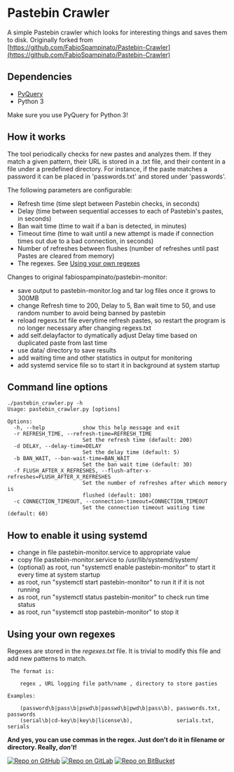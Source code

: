 # Pastebin Crawler
A simple Pastebin crawler which looks for interesting things and saves them to disk. Originally forked  from [https://github.com/FabioSpampinato/Pastebin-Crawler](https://github.com/FabioSpampinato/Pastebin-Crawler)

## Dependencies
* [PyQuery](https://pythonhosted.org/pyquery/)
* Python 3

Make sure you use PyQuery for Python 3!

## How it works
The tool periodically checks for new pastes and analyzes them. If they match a given pattern, their URL is stored in a .txt file, and their content in a file under a predefined directory. For instance, if the paste matches a password it can be placed in 'passwords.txt' and stored under 'passwords'.
 
 The following parameters are configurable:
 
 * Refresh time (time slept between Pastebin checks, in seconds)
 * Delay (time between sequential accesses to each of Pastebin's pastes, in seconds)
 * Ban wait time (time to wait if a ban is detected, in minutes)
 * Timeout time (time to wait until a new attempt is made if connection times out due to a bad connection, in seconds)
 * Number of refreshes between flushes (number of refreshes until past Pastes are cleared from memory)
 * The regexes. See [Using your own regexes](#user-content-using-your-own-regexes)

 Changes to original fabiospampinato/pastebin-monitor:
 * save output to pastebin-monitor.log and tar log files once it grows to 300MB
 * change Refresh time to 200, Delay to 5, Ban wait time to 50, and use random number to avoid being banned by pastebin
 * reload regexs.txt file everytime refresh pastes, so restart the program is no longer necessary after changing regexs.txt
 * add self.delayfactor to dymatically adjust Delay time based on duplicated paste from last time
 * use data/ directory to save results
 * add waiting time and other statistics in output for monitoring
 * add systemd service file so to start it in background at system startup 
 
## Command line options

```
./pastebin_crawler.py -h
Usage: pastebin_crawler.py [options]

Options:
  -h, --help            show this help message and exit
  -r REFRESH_TIME, --refresh-time=REFRESH_TIME
                        Set the refresh time (default: 200)
  -d DELAY, --delay-time=DELAY
                        Set the delay time (default: 5)
  -b BAN_WAIT, --ban-wait-time=BAN_WAIT
                        Set the ban wait time (default: 30)
  -f FLUSH_AFTER_X_REFRESHES, --flush-after-x-refreshes=FLUSH_AFTER_X_REFRESHES
                        Set the number of refreshes after which memory is
                        flushed (default: 100)
  -c CONNECTION_TIMEOUT, --connection-timeout=CONNECTION_TIMEOUT
                        Set the connection timeout waiting time (default: 60)
```

## How to enable it using systemd
 * change <user> in file pastebin-monitor.service to appropriate value
 * copy file pastebin-monitor.service to /usr/lib/systemd/system/
 * (optional) as root, run "systemctl enable pastebin-monitor" to start it every time at system startup
 * as root, run "systemctl start pastebin-monitor" to run it if it is not running
 * as root, run "systemctl status pastebin-monitor" to check run time status
 * as root, run "systemctl stop pastebin-monitor" to stop it

 
## Using your own regexes
 Regexes are stored in the _regexes.txt_ file. It is trivial to modify this file and add new patterns to match.
 
``` 
 The format is:
 
    regex , URL logging file path/name , directory to store pasties
      
Examples:

    (password\b|pass\b|pswd\b|passwd\b|pwd\b|pass\b), passwords.txt, passwords
    (serial\b|cd-key\b|key\b|license\b),              serials.txt,   serials
```
**And yes, you can use commas in the regex. Just don't do it in filename or directory. Really, _don't_!**

[![Repo on GitHub](https://img.shields.io/badge/repo-GitHub-3D76C2.svg)](https://github.com/meokey/pastebin-monitor)
[![Repo on GitLab](https://img.shields.io/badge/repo-GitLab-6C488A.svg)](https://gitlab.com/meokey/pastebin-monitor)
[![Repo on BitBucket](https://img.shields.io/badge/repo-BitBucket-1F5081.svg)](https://bitbucket.org/meokey/pastebin-monitor)
